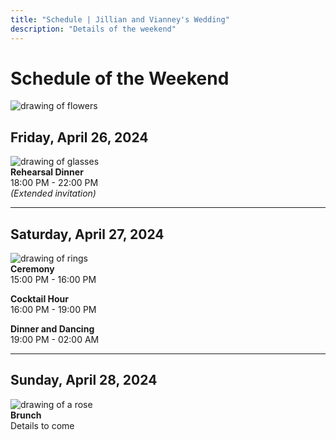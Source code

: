 ```yaml
---
title: "Schedule | Jillian and Vianney's Wedding"
description: "Details of the weekend"
---
```


# Schedule of the Weekend

![drawing of flowers](/img/schedule/flowers.svg)

## Friday, April 26, 2024

![drawing of glasses](/img/schedule/glasses.svg)\
**Rehearsal Dinner**\
18:00 PM - 22:00 PM\
_(Extended invitation)_

---

## Saturday, April 27, 2024

![drawing of rings](/img/schedule/rings.svg)\
**Ceremony**\
15:00 PM - 16:00 PM

**Cocktail Hour**\
16:00 PM - 19:00 PM

**Dinner and Dancing**\
19:00 PM - 02:00 AM

---

## Sunday, April 28, 2024

![drawing of a rose](/img/schedule/rose.svg)\
**Brunch**\
Details to come
